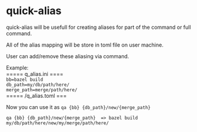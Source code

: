 # quick-alias
  
  quick-alias will be usefull for creating aliases for part of the command or full command.<br>
  
  All of the alias mapping will be store in toml file on user machine. <br>
  
  User can add/remove these aliasing via command.<br>
  
  Example:<br>
  ===== q_alias.ini ==== <br>
 `bb=bazel build` <br>
 `db_path=my/db/path/here/` <br>
 `merge_path=merge/path/here/` <br>
  ===== /q_alias.toml ===
  
  Now you can use it as `qa {bb} {db_path}/new/{merge_path}`<br>
  
 `qa {bb} {db_path}/new/{merge_path}  => bazel build my/db/path/here/new/my/merge/path/here/` <br>
 

